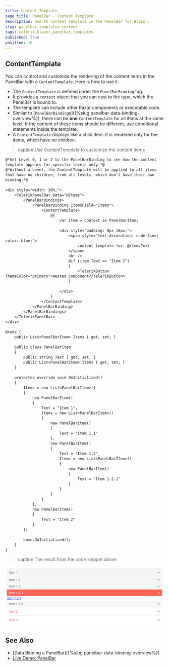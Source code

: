 ```yaml
---
title: Content Template
page_title: PanelBar - Content Template
description: Use th content template in the PanelBar for Blazor.
slug: panelbar-templates-content
tags: telerik,blazor,panelbar,templates
published: True
position: 10
---
```


## ContentTemplate

You can control and customize the rendering of the content items in the PanelBar with a `ContentTemplate`. Here is how to use it.

* The `ContentTemplate` is defined under the `PanelBarBinding` tag.
* It provides a `context` object that you can cast to the type, which the PanelBar is bound to.
* The template can include other Razor components or executable code.
* Similar to [`PanelBarBinding`s]({%slug panelbar-data-binding-overview%}), there can be **one** `ContentTemplate` for all items at the same level. If the content of these items should be different, use conditional statements inside the template.
* A `ContentTemplate` displays like a child item. It is rendered only for the items, which have no children.

>caption Use ContentTemplate to customize the content items

````CSHTML
@*Set Level 0, 1 or 2 to the PanelBarBinding to see how the content template appears for specific levels only.*@
@*Without a Level, the ContentTemplate will be applied to all items that have no children, from all levels, which don't have their own binding.*@

<div style="width: 30%;">
    <TelerikPanelBar Data="@Items">
        <PanelBarBindings>
            <PanelBarBinding ItemsField="Items">
                <ContentTemplate>
                    @{
                        var item = context as PanelBarItem;

                        <div style="padding: 8px 16px;">
                            <span style="text-decoration: underline; color: blue;">
                                content template for: @item.Text
                            </span>
                            <br />
                            @if (item.Text == "Item 2")
                            {
                                <TelerikButton ThemeColor="primary">Nested Component</TelerikButton>
                            }

                        </div>
                    }
                </ContentTemplate>
            </PanelBarBinding>
        </PanelBarBindings>
    </TelerikPanelBar>
</div>

@code {
    public List<PanelBarItem> Items { get; set; }

    public class PanelBarItem
    {
        public string Text { get; set; }
        public List<PanelBarItem> Items { get; set; }
    }

    protected override void OnInitialized()
    {
        Items = new List<PanelBarItem>()
        {
            new PanelBarItem()
            {
                Text = "Item 1",
                Items = new List<PanelBarItem>()
                {
                    new PanelBarItem()
                    {
                        Text = "Item 1.1"
                    },
                    new PanelBarItem()
                    {
                        Text = "Item 1.2",
                        Items = new List<PanelBarItem>()
                        {
                            new PanelBarItem()
                            {
                                Text = "Item 1.2.1"
                            }
                        }
                    }
                }
            },
            new PanelBarItem()
            {
                Text = "Item 2"
            }
        };

        base.OnInitialized();
    }
}
````

>caption The result from the code snippet above

![ContentTemplate example](images/content-template-example.png)

## See Also

  * [Data Binding a PanelBar]({%slug panelbar-data-binding-overview%})
  * [Live Demo: PanelBar](https://demos.telerik.com/blazor-ui/panelbar/index)
